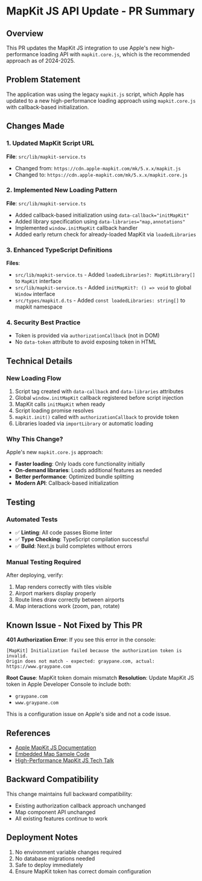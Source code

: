 # MapKit JS API Update - PR Summary

## Overview
This PR updates the MapKit JS integration to use Apple's new high-performance loading API with `mapkit.core.js`, which is the recommended approach as of 2024-2025.

## Problem Statement
The application was using the legacy `mapkit.js` script, which Apple has updated to a new high-performance loading approach using `mapkit.core.js` with callback-based initialization.

## Changes Made

### 1. Updated MapKit Script URL
**File**: `src/lib/mapkit-service.ts`
- Changed from: `https://cdn.apple-mapkit.com/mk/5.x.x/mapkit.js`
- Changed to: `https://cdn.apple-mapkit.com/mk/5.x.x/mapkit.core.js`

### 2. Implemented New Loading Pattern
**File**: `src/lib/mapkit-service.ts`
- Added callback-based initialization using `data-callback="initMapKit"`
- Added library specification using `data-libraries="map,annotations"`
- Implemented `window.initMapKit` callback handler
- Added early return check for already-loaded MapKit via `loadedLibraries`

### 3. Enhanced TypeScript Definitions
**Files**: 
- `src/lib/mapkit-service.ts` - Added `loadedLibraries?: MapKitLibrary[]` to `MapKit` interface
- `src/lib/mapkit-service.ts` - Added `initMapKit?: () => void` to global `Window` interface
- `src/types/mapkit.d.ts` - Added `const loadedLibraries: string[]` to mapkit namespace

### 4. Security Best Practice
- Token is provided via `authorizationCallback` (not in DOM)
- No `data-token` attribute to avoid exposing token in HTML

## Technical Details

### New Loading Flow
1. Script tag created with `data-callback` and `data-libraries` attributes
2. Global `window.initMapKit` callback registered before script injection
3. MapKit calls `initMapKit` when ready
4. Script loading promise resolves
5. `mapkit.init()` called with `authorizationCallback` to provide token
6. Libraries loaded via `importLibrary` or automatic loading

### Why This Change?
Apple's new `mapkit.core.js` approach:
- **Faster loading**: Only loads core functionality initially
- **On-demand libraries**: Loads additional features as needed
- **Better performance**: Optimized bundle splitting
- **Modern API**: Callback-based initialization

## Testing

### Automated Tests
- ✅ **Linting**: All code passes Biome linter
- ✅ **Type Checking**: TypeScript compilation successful
- ✅ **Build**: Next.js build completes without errors

### Manual Testing Required
After deploying, verify:
1. Map renders correctly with tiles visible
2. Airport markers display properly
3. Route lines draw correctly between airports
4. Map interactions work (zoom, pan, rotate)

## Known Issue - Not Fixed by This PR

**401 Authorization Error**: If you see this error in the console:
```
[MapKit] Initialization failed because the authorization token is invalid.
Origin does not match - expected: graypane.com, actual: https://www.graypane.com
```

**Root Cause**: MapKit token domain mismatch
**Resolution**: Update MapKit JS token in Apple Developer Console to include both:
- `graypane.com`
- `www.graypane.com`

This is a configuration issue on Apple's side and not a code issue.

## References
- [Apple MapKit JS Documentation](https://developer.apple.com/documentation/mapkitjs/)
- [Embedded Map Sample Code](https://developer.apple.com/maps/sample-code/embedded-map/)
- [High-Performance MapKit JS Tech Talk](https://developer.apple.com/videos/play/tech-talks/110353/)

## Backward Compatibility
This change maintains full backward compatibility:
- Existing authorization callback approach unchanged
- Map component API unchanged
- All existing features continue to work

## Deployment Notes
1. No environment variable changes required
2. No database migrations needed
3. Safe to deploy immediately
4. Ensure MapKit token has correct domain configuration
